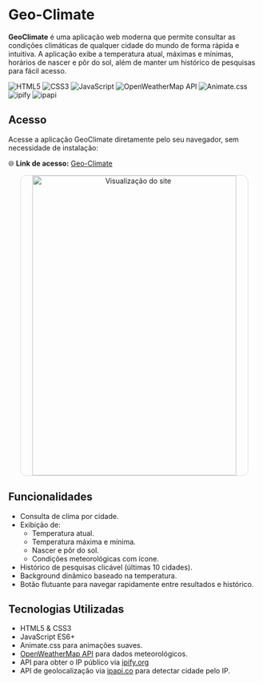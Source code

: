 # Geo-Climate 

**GeoClimate** é uma aplicação web moderna que permite consultar as condições climáticas de qualquer cidade do mundo de forma rápida e intuitiva. A aplicação exibe a temperatura atual, máximas e mínimas, horários de nascer e pôr do sol, além de manter um histórico de pesquisas para fácil acesso.


![HTML5](https://img.shields.io/badge/HTML5-%23E34F26?style=for-the-badge&logo=html5&logoColor=white)
![CSS3](https://img.shields.io/badge/CSS3-%231572B6?style=for-the-badge&logo=css3&logoColor=white)
![JavaScript](https://img.shields.io/badge/JavaScript-%23F7DF1E?style=for-the-badge&logo=javascript&logoColor=black)
![OpenWeatherMap API](https://img.shields.io/badge/OpenWeatherMap-API-blue?style=for-the-badge)
![Animate.css](https://img.shields.io/badge/Animate.css-purple?style=for-the-badge)
![ipify](https://img.shields.io/badge/ipify-API-lightgrey?style=for-the-badge&logo=ipfs&logoColor=white)
![ipapi](https://img.shields.io/badge/ipapi.co-Geolocation-blue?style=for-the-badge)


## Acesso

Acesse a aplicação GeoClimate diretamente pelo seu navegador, sem necessidade de instalação:

🌐 **Link de acesso:** [Geo-Climate](https://geo-climate.vercel.app/)
<div align="center">
  <a href="https://geo-climate.vercel.app/">
    <img src="https://image.thum.io/get/width/1000/https://geo-climate.vercel.app/" 
         alt="Visualização do site" 
         style="width: 90%; max-width: 600px; height: 600px; border-radius: 12px; border: 1px solid #ddd;">
  </a>
</div>

## Funcionalidades

- Consulta de clima por cidade.
- Exibição de:
  - Temperatura atual.
  - Temperatura máxima e mínima.
  - Nascer e pôr do sol.
  - Condições meteorológicas com ícone.
- Histórico de pesquisas clicável (últimas 10 cidades).
- Background dinâmico baseado na temperatura.
- Botão flutuante para navegar rapidamente entre resultados e histórico.


## Tecnologias Utilizadas

- HTML5 & CSS3
- JavaScript ES6+
- Animate.css para animações suaves.
- [OpenWeatherMap API](https://openweathermap.org/api) para dados meteorológicos.
- API para obter o IP público via [ipify.org](https://www.ipify.org/)
- API de geolocalização via [ipapi.co](https://ipapi.co/) para detectar cidade pelo IP.

